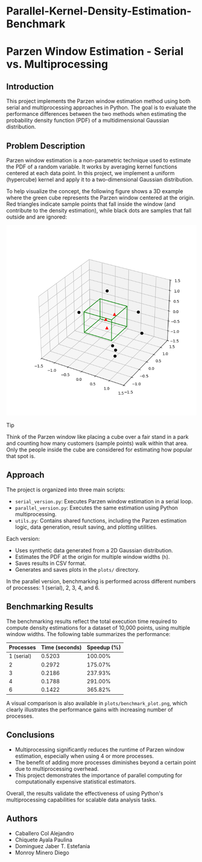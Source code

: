 # Parallel-Kernel-Density-Estimation-Benchmark

# Parzen Window Estimation - Serial vs. Multiprocessing

## Introduction
This project implements the Parzen window estimation method using both serial and multiprocessing approaches in Python. The goal is to evaluate the performance differences between the two methods when estimating the probability density function (PDF) of a multidimensional Gaussian distribution.

## Problem Description
Parzen window estimation is a non-parametric technique used to estimate the PDF of a random variable. It works by averaging kernel functions centered at each data point. In this project, we implement a uniform (hypercube) kernel and apply it to a two-dimensional Gaussian distribution.

To help visualize the concept, the following figure shows a 3D example where the green cube represents the Parzen window centered at the origin. Red triangles indicate sample points that fall inside the window (and contribute to the density estimation), while black dots are samples that fall outside and are ignored:

![Parzen Window Example](./plots/example.png)

> [!TIP]
> Think of the Parzen window like placing a cube over a fair stand in a park and counting how many customers (sample points) walk within that area. Only the people inside the cube are considered for estimating how popular that spot is.

## Approach
The project is organized into three main scripts:

- `serial_version.py`: Executes Parzen window estimation in a serial loop.
- `parallel_version.py`: Executes the same estimation using Python multiprocessing.
- `utils.py`: Contains shared functions, including the Parzen estimation logic, data generation, result saving, and plotting utilities.

Each version:
- Uses synthetic data generated from a 2D Gaussian distribution.
- Estimates the PDF at the origin for multiple window widths (`h`).
- Saves results in CSV format.
- Generates and saves plots in the `plots/` directory.

In the parallel version, benchmarking is performed across different numbers of processes: 1 (serial), 2, 3, 4, and 6.

## Benchmarking Results
The benchmarking results reflect the total execution time required to compute density estimations for a dataset of 10,000 points, using multiple window widths. The following table summarizes the performance:

| Processes | Time (seconds) | Speedup (%) |
|-----------|----------------|-------------|
| 1 (serial)| 0.5203         | 100.00%     |
| 2         | 0.2972         | 175.07%     |
| 3         | 0.2186         | 237.93%     |
| 4         | 0.1788         | 291.00%     |
| 6         | 0.1422         | 365.82%     |


A visual comparison is also available in `plots/benchmark_plot.png`, which clearly illustrates the performance gains with increasing number of processes.

## Conclusions
- Multiprocessing significantly reduces the runtime of Parzen window estimation, especially when using 4 or more processes.
- The benefit of adding more processes diminishes beyond a certain point due to multiprocessing overhead.
- This project demonstrates the importance of parallel computing for computationally expensive statistical estimators.

Overall, the results validate the effectiveness of using Python's multiprocessing capabilities for scalable data analysis tasks.




## Authors
* Caballero Col Alejandro
* Chiquete Ayala Paulina
* Dominguez Jaber T. Estefania
* Monroy Minero Diego